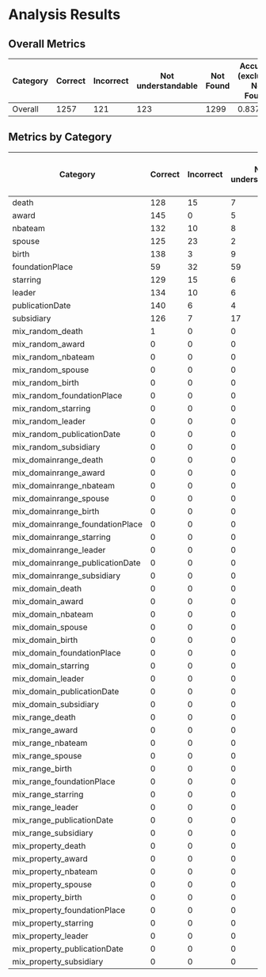# Analysis Results

## Overall Metrics

| Category | Correct | Incorrect | Not understandable | Not Found | Accuracy (excluding Not Found) | Overall Accuracy | Precision | Recall | F1 Score | Specificity |
| --- | --- | --- | --- | --- | --- | --- | --- | --- | --- | --- |
| Overall | 1257 | 121 | 123 | 1299 | 0.8374 | 0.4489 | 0.9122 | 0.4918 | 0.6390 | 0.0784 |

## Metrics by Category

| Category | Correct | Incorrect | Not understandable | Not Found | Accuracy (excluding Not Found) | Overall Accuracy | Precision | Recall | F1 Score | Specificity |
| --- | --- | --- | --- | --- | --- | --- | --- | --- | --- | --- |
| death | 128 | 15 | 7 | 0 | 0.8533 | 0.8533 | 0.8951 | 1.0000 | 0.9446 | 0.6818 |
| award | 145 | 0 | 5 | 0 | 0.9667 | 0.9667 | 1.0000 | 1.0000 | 1.0000 | 0.0000 |
| nbateam | 132 | 10 | 8 | 0 | 0.8800 | 0.8800 | 0.9296 | 1.0000 | 0.9635 | 0.5556 |
| spouse | 125 | 23 | 2 | 0 | 0.8333 | 0.8333 | 0.8446 | 1.0000 | 0.9158 | 0.9200 |
| birth | 138 | 3 | 9 | 0 | 0.9200 | 0.9200 | 0.9787 | 1.0000 | 0.9892 | 0.2500 |
| foundationPlace | 59 | 32 | 59 | 0 | 0.3933 | 0.3933 | 0.6484 | 1.0000 | 0.7867 | 0.3516 |
| starring | 129 | 15 | 6 | 0 | 0.8600 | 0.8600 | 0.8958 | 1.0000 | 0.9451 | 0.7143 |
| leader | 134 | 10 | 6 | 0 | 0.8933 | 0.8933 | 0.9306 | 1.0000 | 0.9640 | 0.6250 |
| publicationDate | 140 | 6 | 4 | 0 | 0.9333 | 0.9333 | 0.9589 | 1.0000 | 0.9790 | 0.6000 |
| subsidiary | 126 | 7 | 17 | 0 | 0.8400 | 0.8400 | 0.9474 | 1.0000 | 0.9730 | 0.2917 |
| mix_random_death | 1 | 0 | 0 | 25 | 1.0000 | 0.0385 | 1.0000 | 0.0385 | 0.0741 | 0.0000 |
| mix_random_award | 0 | 0 | 0 | 26 | 0.0000 | 0.0000 | 0.0000 | 0.0000 | 0.0000 | 0.0000 |
| mix_random_nbateam | 0 | 0 | 0 | 26 | 0.0000 | 0.0000 | 0.0000 | 0.0000 | 0.0000 | 0.0000 |
| mix_random_spouse | 0 | 0 | 0 | 26 | 0.0000 | 0.0000 | 0.0000 | 0.0000 | 0.0000 | 0.0000 |
| mix_random_birth | 0 | 0 | 0 | 26 | 0.0000 | 0.0000 | 0.0000 | 0.0000 | 0.0000 | 0.0000 |
| mix_random_foundationPlace | 0 | 0 | 0 | 26 | 0.0000 | 0.0000 | 0.0000 | 0.0000 | 0.0000 | 0.0000 |
| mix_random_starring | 0 | 0 | 0 | 26 | 0.0000 | 0.0000 | 0.0000 | 0.0000 | 0.0000 | 0.0000 |
| mix_random_leader | 0 | 0 | 0 | 26 | 0.0000 | 0.0000 | 0.0000 | 0.0000 | 0.0000 | 0.0000 |
| mix_random_publicationDate | 0 | 0 | 0 | 26 | 0.0000 | 0.0000 | 0.0000 | 0.0000 | 0.0000 | 0.0000 |
| mix_random_subsidiary | 0 | 0 | 0 | 26 | 0.0000 | 0.0000 | 0.0000 | 0.0000 | 0.0000 | 0.0000 |
| mix_domainrange_death | 0 | 0 | 0 | 26 | 0.0000 | 0.0000 | 0.0000 | 0.0000 | 0.0000 | 0.0000 |
| mix_domainrange_award | 0 | 0 | 0 | 26 | 0.0000 | 0.0000 | 0.0000 | 0.0000 | 0.0000 | 0.0000 |
| mix_domainrange_nbateam | 0 | 0 | 0 | 26 | 0.0000 | 0.0000 | 0.0000 | 0.0000 | 0.0000 | 0.0000 |
| mix_domainrange_spouse | 0 | 0 | 0 | 26 | 0.0000 | 0.0000 | 0.0000 | 0.0000 | 0.0000 | 0.0000 |
| mix_domainrange_birth | 0 | 0 | 0 | 26 | 0.0000 | 0.0000 | 0.0000 | 0.0000 | 0.0000 | 0.0000 |
| mix_domainrange_foundationPlace | 0 | 0 | 0 | 26 | 0.0000 | 0.0000 | 0.0000 | 0.0000 | 0.0000 | 0.0000 |
| mix_domainrange_starring | 0 | 0 | 0 | 26 | 0.0000 | 0.0000 | 0.0000 | 0.0000 | 0.0000 | 0.0000 |
| mix_domainrange_leader | 0 | 0 | 0 | 26 | 0.0000 | 0.0000 | 0.0000 | 0.0000 | 0.0000 | 0.0000 |
| mix_domainrange_publicationDate | 0 | 0 | 0 | 26 | 0.0000 | 0.0000 | 0.0000 | 0.0000 | 0.0000 | 0.0000 |
| mix_domainrange_subsidiary | 0 | 0 | 0 | 26 | 0.0000 | 0.0000 | 0.0000 | 0.0000 | 0.0000 | 0.0000 |
| mix_domain_death | 0 | 0 | 0 | 26 | 0.0000 | 0.0000 | 0.0000 | 0.0000 | 0.0000 | 0.0000 |
| mix_domain_award | 0 | 0 | 0 | 26 | 0.0000 | 0.0000 | 0.0000 | 0.0000 | 0.0000 | 0.0000 |
| mix_domain_nbateam | 0 | 0 | 0 | 26 | 0.0000 | 0.0000 | 0.0000 | 0.0000 | 0.0000 | 0.0000 |
| mix_domain_spouse | 0 | 0 | 0 | 26 | 0.0000 | 0.0000 | 0.0000 | 0.0000 | 0.0000 | 0.0000 |
| mix_domain_birth | 0 | 0 | 0 | 26 | 0.0000 | 0.0000 | 0.0000 | 0.0000 | 0.0000 | 0.0000 |
| mix_domain_foundationPlace | 0 | 0 | 0 | 26 | 0.0000 | 0.0000 | 0.0000 | 0.0000 | 0.0000 | 0.0000 |
| mix_domain_starring | 0 | 0 | 0 | 26 | 0.0000 | 0.0000 | 0.0000 | 0.0000 | 0.0000 | 0.0000 |
| mix_domain_leader | 0 | 0 | 0 | 26 | 0.0000 | 0.0000 | 0.0000 | 0.0000 | 0.0000 | 0.0000 |
| mix_domain_publicationDate | 0 | 0 | 0 | 26 | 0.0000 | 0.0000 | 0.0000 | 0.0000 | 0.0000 | 0.0000 |
| mix_domain_subsidiary | 0 | 0 | 0 | 26 | 0.0000 | 0.0000 | 0.0000 | 0.0000 | 0.0000 | 0.0000 |
| mix_range_death | 0 | 0 | 0 | 26 | 0.0000 | 0.0000 | 0.0000 | 0.0000 | 0.0000 | 0.0000 |
| mix_range_award | 0 | 0 | 0 | 26 | 0.0000 | 0.0000 | 0.0000 | 0.0000 | 0.0000 | 0.0000 |
| mix_range_nbateam | 0 | 0 | 0 | 26 | 0.0000 | 0.0000 | 0.0000 | 0.0000 | 0.0000 | 0.0000 |
| mix_range_spouse | 0 | 0 | 0 | 26 | 0.0000 | 0.0000 | 0.0000 | 0.0000 | 0.0000 | 0.0000 |
| mix_range_birth | 0 | 0 | 0 | 26 | 0.0000 | 0.0000 | 0.0000 | 0.0000 | 0.0000 | 0.0000 |
| mix_range_foundationPlace | 0 | 0 | 0 | 26 | 0.0000 | 0.0000 | 0.0000 | 0.0000 | 0.0000 | 0.0000 |
| mix_range_starring | 0 | 0 | 0 | 26 | 0.0000 | 0.0000 | 0.0000 | 0.0000 | 0.0000 | 0.0000 |
| mix_range_leader | 0 | 0 | 0 | 26 | 0.0000 | 0.0000 | 0.0000 | 0.0000 | 0.0000 | 0.0000 |
| mix_range_publicationDate | 0 | 0 | 0 | 26 | 0.0000 | 0.0000 | 0.0000 | 0.0000 | 0.0000 | 0.0000 |
| mix_range_subsidiary | 0 | 0 | 0 | 26 | 0.0000 | 0.0000 | 0.0000 | 0.0000 | 0.0000 | 0.0000 |
| mix_property_death | 0 | 0 | 0 | 26 | 0.0000 | 0.0000 | 0.0000 | 0.0000 | 0.0000 | 0.0000 |
| mix_property_award | 0 | 0 | 0 | 26 | 0.0000 | 0.0000 | 0.0000 | 0.0000 | 0.0000 | 0.0000 |
| mix_property_nbateam | 0 | 0 | 0 | 26 | 0.0000 | 0.0000 | 0.0000 | 0.0000 | 0.0000 | 0.0000 |
| mix_property_spouse | 0 | 0 | 0 | 26 | 0.0000 | 0.0000 | 0.0000 | 0.0000 | 0.0000 | 0.0000 |
| mix_property_birth | 0 | 0 | 0 | 26 | 0.0000 | 0.0000 | 0.0000 | 0.0000 | 0.0000 | 0.0000 |
| mix_property_foundationPlace | 0 | 0 | 0 | 26 | 0.0000 | 0.0000 | 0.0000 | 0.0000 | 0.0000 | 0.0000 |
| mix_property_starring | 0 | 0 | 0 | 26 | 0.0000 | 0.0000 | 0.0000 | 0.0000 | 0.0000 | 0.0000 |
| mix_property_leader | 0 | 0 | 0 | 26 | 0.0000 | 0.0000 | 0.0000 | 0.0000 | 0.0000 | 0.0000 |
| mix_property_publicationDate | 0 | 0 | 0 | 26 | 0.0000 | 0.0000 | 0.0000 | 0.0000 | 0.0000 | 0.0000 |
| mix_property_subsidiary | 0 | 0 | 0 | 26 | 0.0000 | 0.0000 | 0.0000 | 0.0000 | 0.0000 | 0.0000 |
